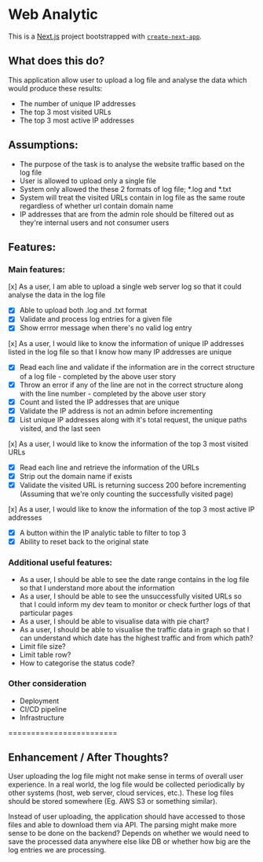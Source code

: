 # Web Analytic
This is a [Next.js](https://nextjs.org) project bootstrapped with [`create-next-app`](https://nextjs.org/docs/pages/api-reference/create-next-app).

## What does this do?
This application allow user to upload a log file and analyse the data which would produce these results:
- The number of unique IP addresses
- The top 3 most visited URLs
- The top 3 most active IP addresses

## Assumptions:
- The purpose of the task is to analyse the website traffic based on the log file
- User is allowed to upload only a single file
- System only allowed the these 2 formats of log file; *.log and *.txt
- System will treat the visited URLs contain in log file as the same route regardless of whether url contain domain name
- IP addresses that are from the admin role should be filtered out as they're internal users and not consumer users


## Features:

### Main features:

[x] As a user, I am able to upload a single web server log so that it could analyse the data in the log file
  - [x] Able to upload both .log and .txt format
  - [x] Validate and process log entries for a given file
  - [x] Show errror message when there's no valid log entry 

[x] As a user, I would like to know the information of unique IP addresses listed in the log file so that I know how many IP addresses are unique
  - [x] Read each line and validate if the information are in the correct structure of a log file - completed by the above user story
  - [x] Throw an error if any of the line are not in the correct structure along with the line number - completed by the above user story
  - [x] Count and listed the IP addresses that are unique
  - [x] Validate the IP address is not an admin before incrementing
  - [x] List unique IP addresses along with it's total request, the unique paths visited, and the last seen

[x] As a user, I would like to know the information of the top 3 most visited URLs
  - [x] Read each line and retrieve the information of the URLs
  - [x] Strip out the domain name if exists
  - [x] Validate the visited URL is returning success 200 before incrementing (Assuming that we're only counting the successfully visited page)

[x] As a user, I would like to know the information of the top 3 most active IP addresses
  - [x] A button within the IP analytic table to filter to top 3
  - [x] Ability to reset back to the original state

### Additional useful features:
- As a user, I should be able to see the date range contains in the log file so that I understand more about the information
- As a user, I should be able to see the unsuccessfully visited URLs so that I could inform my dev team to monitor or check further logs of that particular pages
- As a user, I should be able to visualise data with pie chart?
- As a user, I should be able to visualise the traffic data in graph so that I can understand which date has the highest traffic and from which path?
- Limit file size?
- Limit table row?
- How to categorise the status code?

### Other consideration
- Deployment
- CI/CD pipeline
- Infrastructure

========================

## Enhancement / After Thoughts?
User uploading the log file might not make sense in terms of overall user experience.
In a real world, the log file would be collected periodically by other systems (host, web server, cloud services, etc.). These log files should be stored somewhere (Eg. AWS S3 or something similar). 

Instead of user uploading, the application should have accessed to those files and able to download them via API. The parsing might make more sense to be done on the backend? Depends on whether we would need to save the processed data anywhere else like DB or whether how big are the log entries we are processing.

